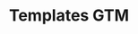 ---
title: Templates GTM
menu:
  sidebar:
    name: GTM Templates
    identifier: GTM Templates
    weight: 100
---